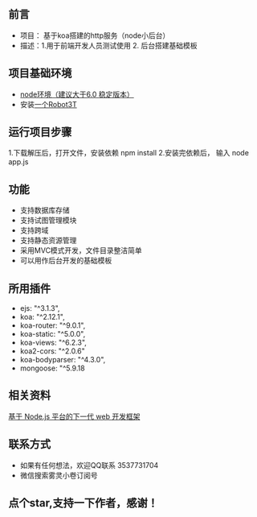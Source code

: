 <!--
 * @Descripttion: 🐉
 * @Author: xinxin
 * @Date: 2020-06-15 16:47:57
 * @LastEditTime: 2020-06-15 16:56:12
--> 
## 前言
- 项目： 基于koa搭建的http服务（node小后台）
- 描述：1.用于前端开发人员测试使用 2. 后台搭建基础模板
## 项目基础环境
- [node环境（建议大于6.0 稳定版本）](https://nodejs.org/zh-cn/)
- 安装[一个Robot3T](https://robomongo.org/)
## 运行项目步骤
1.下载解压后，打开文件，安装依赖 npm install
2.安装完依赖后， 输入 node app.js
## 功能
- 支持数据库存储
- 支持试图管理模块
- 支持跨域
- 支持静态资源管理
- 采用MVC模式开发，文件目录整洁简单
- 可以用作后台开发的基础模板
## 所用插件
- ejs: "^3.1.3",
- koa: "^2.12.1",
- koa-router: "^9.0.1",
- koa-static: "^5.0.0",
- koa-views: "^6.2.3",
- koa2-cors: "^2.0.6"
- koa-bodyparser: "^4.3.0",
- mongoose: "^5.9.18
## 相关资料
[基于 Node.js 平台的下一代 web 开发框架](https://koa.bootcss.com/)
## 联系方式
- 如果有任何想法，欢迎QQ联系 3537731704
- 微信搜索雾灵小卷订阅号
## 点个star,支持一下作者，感谢！
